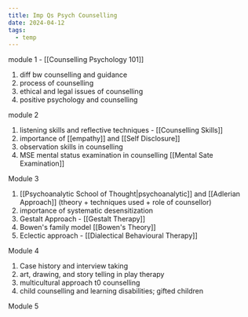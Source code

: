 ```yaml
---
title: Imp Qs Psych Counselling
date: 2024-04-12
tags:
  - temp
---
```

module 1 - [[Counselling Psychology 101]]
1) diff bw counselling and guidance
2) process of counselling
3) ethical and legal issues of counselling
4) positive psychology and counselling

module 2
1) listening skills and reflective techniques - [[Counselling Skills]]
2) importance of [[empathy]] and [[Self Disclosure]]
3) observation skills in counselling
4) MSE mental status examination in counselling [[Mental Sate Examination]]

Module 3
1) [[Psychoanalytic School of Thought|psychoanalytic]]  and [[Adlerian Approach]] (theory + techniques used + role of counsellor)
2) importance of systematic desensitization
3) Gestalt Approach - [[Gestalt Therapy]]
4) Bowen's family model [[Bowen's Theory]]
5) Eclectic approach - [[Dialectical Behavioural Therapy]]

Module 4
1) Case history and interview taking 
2) art, drawing, and story telling in play therapy
3) multicultural approach t0 counselling
4) child counselling and learning disabilities; gifted children

Module 5
